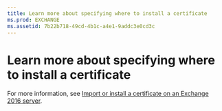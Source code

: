 ```yaml
---
title: Learn more about specifying where to install a certificate
ms.prod: EXCHANGE
ms.assetid: 7b22b718-49cd-4b1c-a4e1-9addc3e0cd3c
---
```



# Learn more about specifying where to install a certificate

For more information, see  [Import or install a certificate on an Exchange 2016 server](import-or-install-a-certificate-on-an-exchange-2016-server.md).
  
    
    


